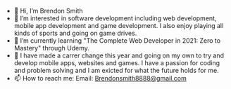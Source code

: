 - 👋 Hi, I’m Brendon Smith
- 👀 I’m interested in software development including web development, mobile app development and game development.  I also enjoy playing all kinds of sports and going on game drives.
- 🌱 I’m currently learning "The Complete Web Developer in 2021: Zero to Mastery" through Udemy.
- 💞️ I have made a carrer change this year and going on my own to try and develop mobile apps, websites and games.  I have a passion for coding and problem solving and I am exicted for what the future holds for me.
- 📫 How to reach me: Email: Brendonsmith8888@gmail.com
